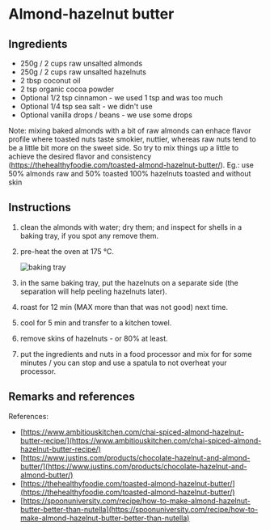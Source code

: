 # Almond-hazelnut butter

## Ingredients

* 250g / 2 cups raw unsalted almonds
* 250g / 2 cups raw unsalted hazelnuts
* 2 tbsp coconut oil
* 2 tsp organic cocoa powder
* Optional 1/2 tsp cinnamon - we used 1 tsp and was too much
* Optional 1/4 tsp sea salt - we didn't use
* Optional vanilla drops / beans - we use some drops

Note: mixing baked almonds with a bit of  raw almonds can enhace flavor profile where toasted nuts taste smokier, nuttier, whereas raw nuts tend to be a little bit more on the sweet side. So try to mix things up a little to achieve the desired flavor and consistency (https://thehealthyfoodie.com/toasted-almond-hazelnut-butter/). Eg.: use 50% almonds raw and 50% toasted
100% hazelnuts toasted and without skin

## Instructions

1. clean the almonds with water; dry them; and inspect for shells in a baking tray, if you spot any remove them.
1. pre-heat the oven at 175 °C.
    
    ![baking tray](img/almond_hazelnut_butter_tray.jpg)
1. in the same baking tray, put the hazelnuts on a separate side (the separation will help peeling hazelnuts later).
1. roast for 12 min (MAX more than that was not good) next time.
1. cool for 5 min and transfer to a kitchen towel.
1. remove skins of hazelnuts - or 80% at least.
1. put the ingredients and nuts in a food processor and mix for for some minutes / you can stop and use a spatula to not overheat your processor.

## Remarks and references

References:

* [https://www.ambitiouskitchen.com/chai-spiced-almond-hazelnut-butter-recipe/](https://www.ambitiouskitchen.com/chai-spiced-almond-hazelnut-butter-recipe/)
* [https://www.justins.com/products/chocolate-hazelnut-and-almond-butter/](https://www.justins.com/products/chocolate-hazelnut-and-almond-butter/)
* [https://thehealthyfoodie.com/toasted-almond-hazelnut-butter/](https://thehealthyfoodie.com/toasted-almond-hazelnut-butter/)
* [https://spoonuniversity.com/recipe/how-to-make-almond-hazelnut-butter-better-than-nutella](https://spoonuniversity.com/recipe/how-to-make-almond-hazelnut-butter-better-than-nutella)
